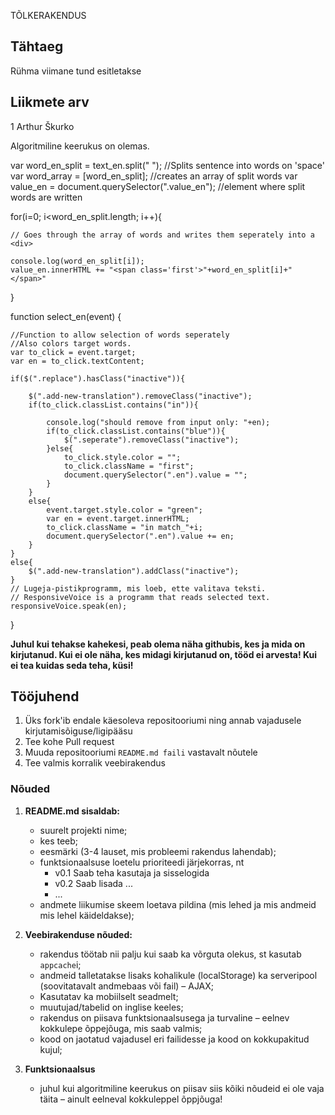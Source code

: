 TÕLKERAKENDUS

## Tähtaeg 

Rühma viimane tund esitletakse

## Liikmete arv
1 Arthur Škurko

Algoritmiline keerukus on olemas. 

var word_en_split = text_en.split(" "); //Splits sentence into words on 'space'
var word_array = [word_en_split]; //creates an array of split words
var value_en = document.querySelector(".value_en"); //element where split words are written 

for(i=0; i<word_en_split.length; i++){ 
	
	// Goes through the array of words and writes them seperately into a <div>
	
	console.log(word_en_split[i]);
	value_en.innerHTML += "<span class='first'>"+word_en_split[i]+" </span>"
	
}

function select_en(event) {
				
	//Function to allow selection of words seperately
	//Also colors target words.
	var to_click = event.target;
	var en = to_click.textContent;
	
	if($(".replace").hasClass("inactive")){
		
		$(".add-new-translation").removeClass("inactive");
		if(to_click.classList.contains("in")){
			
			console.log("should remove from input only: "+en);
			if(to_click.classList.contains("blue")){
				$(".seperate").removeClass("inactive");
			}else{
				to_click.style.color = "";
				to_click.className = "first";
				document.querySelector(".en").value = "";
			}
		}
		else{
			event.target.style.color = "green";
			var en = event.target.innerHTML;
			to_click.className = "in match_"+i;
			document.querySelector(".en").value += en;
		}
	}
	else{
		$(".add-new-translation").addClass("inactive");
	}
	// Lugeja-pistikprogramm, mis loeb, ette valitava teksti.
	// ResponsiveVoice is a programm that reads selected text.
	responsiveVoice.speak(en);
}

**Juhul kui tehakse kahekesi, peab olema näha githubis, kes ja mida on kirjutanud. Kui ei ole näha, kes midagi kirjutanud on, tööd ei arvesta! Kui ei tea kuidas seda teha, küsi!**

## Tööjuhend
1. Üks fork'ib endale käesoleva repositooriumi ning annab vajadusele kirjutamisõiguse/ligipääsu
1. Tee kohe Pull request
1. Muuda repositooriumi `README.md faili` vastavalt nõutele
1. Tee valmis korralik veebirakendus

### Nõuded

1. **README.md sisaldab:**
    * suurelt projekti nime;
    * kes teeb;
    * eesmärki (3-4 lauset, mis probleemi rakendus lahendab);
    * funktsionaalsuse loetelu prioriteedi järjekorras, nt
        * v0.1 Saab teha kasutaja ja sisselogida
        * v0.2 Saab lisada ...
        * ...
    * andmete liikumise skeem loetava pildina (mis lehed ja mis andmeid mis lehel käideldakse);

2. **Veebirakenduse nõuded:**
    * rakendus töötab nii palju kui saab ka võrguta olekus, st kasutab `appcache`i;
    * andmeid talletatakse lisaks kohalikule (localStorage) ka serveripool (soovitatavalt andmebaas või fail) – AJAX;
    * Kasutatav ka mobiilselt seadmelt;
    * muutujad/tabelid on inglise keeles;
    * rakendus on piisava funktsionaalsusega ja turvaline – eelnev kokkulepe õppejõuga, mis saab valmis;
    * kood on jaotatud vajadusel eri failidesse ja kood on kokkupakitud kujul;

3. **Funktsionaalsus**
    * juhul kui algoritmiline keerukus on piisav siis kõiki nõudeid ei ole vaja täita – ainult eelneval kokkuleppel õppjõuga!
